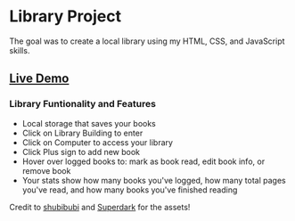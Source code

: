 # Library Project

The goal was to create a local library using my HTML, CSS, and JavaScript skills.

## [Live Demo](https://cameronotoole44.github.io/library/)


  ### Library Funtionality and Features
  * Local storage that saves your books
  * Click on Library Building to enter
  * Click on Computer to access your library
  * Click Plus sign to add new book
  * Hover over logged books to: mark as book read, edit book info, or remove book
  * Your stats show how many books you've logged, how many total pages you've read, and how many books you've finished reading

Credit to [shubibubi](https://shubibubi.itch.io/) and [Superdark](https://superdark.itch.io/) for the assets!
  
  


